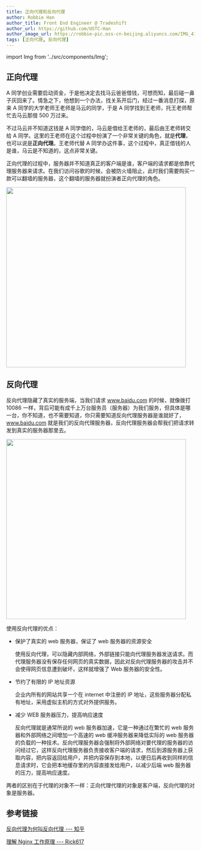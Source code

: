 ```yaml
---
title: 正向代理和反向代理
author: Robbie Han
author_title: Front End Engineer @ Tradeshift
author_url: https://github.com/USTC-Han
author_image_url: https://robbie-pic.oss-cn-beijing.aliyuncs.com/IMG_4175.JPG?x-oss-process=style/compress
tags: [正向代理, 反向代理]
---
```


import Img from '../src/components/Img';

## 正向代理

A 同学创业需要启动资金，于是他决定去找马云爸爸借钱，可想而知，最后碰一鼻子灰回来了。情急之下，他想到一个办法，找关系开后门，经过一番消息打探，原来 A 同学的大学老师王老师是马云的同学，于是 A 同学找到王老师，托王老师帮忙去马云那借 500 万过来。

不过马云并不知道这钱是 A 同学借的，马云是借给王老师的，最后由王老师转交给 A 同学。这里的王老师在这个过程中扮演了一个非常关键的角色，就是**代理**，也可以说是**正向代理**。王老师代替 A 同学办这件事，这个过程中，真正借钱的人是谁，马云是不知道的，这点非常关键。

正向代理的过程中，服务器并不知道真正的客户端是谁，客户端的请求都是依靠代理服务器来请求。在我们访问谷歌的时候，会被防火墙阻止，此时我们需要购买一款可以翻墙的服务器，这个翻墙的服务器就扮演者正向代理的角色。

<!--truncate-->

<Img width="480" legend="图：正向代理示意图" src="https://cosmos-x.oss-cn-hangzhou.aliyuncs.com/INXnEj.jpg" />

## 反向代理

反向代理隐藏了真实的服务端，当我们请求 www.baidu.com 的时候，就像拨打 10086 一样，背后可能有成千上万台服务员（服务器）为我们服务，但具体是哪一台，你不知道，也不需要知道，你只需要知道反向代理服务器是谁就好了，www.baidu.com 就是我们的反向代理服务器，反向代理服务器会帮我们把请求转发到真实的服务器那里去。

<Img width="480" legend="图：反向代理示意图" src="https://cosmos-x.oss-cn-hangzhou.aliyuncs.com/z40S1x.png" />

使用反向代理的优点：

- 保护了真实的 web 服务器，保证了 web 服务器的资源安全

  使用反向代理，可以隐藏内部网络，外部链接只能向代理服务器发送请求。而代理服务器没有保存任何网页的真实数据，因此对反向代理服务器的攻击并不会使得网页信息遭到破坏，这样就增强了 Web 服务器的安全性。

- 节约了有限的 IP 地址资源

  企业内所有的网站共享一个在 internet 中注册的 IP 地址，这些服务器分配私有地址，采用虚拟主机的方式对外提供服务。

- 减少 WEB 服务器压力，提高响应速度

  反向代理就是通常所说的 web 服务器加速，它是一种通过在繁忙的 web 服务器和外部网络之间增加一个高速的 web 缓冲服务器来降低实际的 web 服务器的负载的一种技术。反向代理服务器会强制将外部网络对要代理的服务器的访问经过它，这样反向代理服务器负责接收客户端的请求，然后到源服务器上获取内容，把内容返回给用户，并把内容保存到本地，以便日后再收到同样的信息请求时，它会把本地缓存里的内容直接发给用户，以减少后端 web 服务器的压力，提高响应速度。

两者的区别在于代理的对象不一样：正向代理代理的对象是客户端，反向代理的对象是服务器。

## 参考链接

[反向代理为何叫反向代理 --- 知乎](https://www.zhihu.com/question/24723688)

[理解 Nginx 工作原理 --- Rick617](https://www.jianshu.com/p/6215e5d24553)
